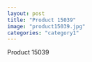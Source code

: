 ```yaml
---
layout: post
title: "Product 15039"
image: "product15039.jpg"
categories: "category1"
---
```

Product 15039
